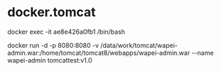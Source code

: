 # docker.tomcat

docker exec -it ae8e426a0fb1 /bin/bash

docker run -d -p 8080:8080 -v /data/work/tomcat/wapei-admin.war:/home/tomcat/tomcat8/webapps/wapei-admin.war --name wapei-admin tomcattest:v1.0